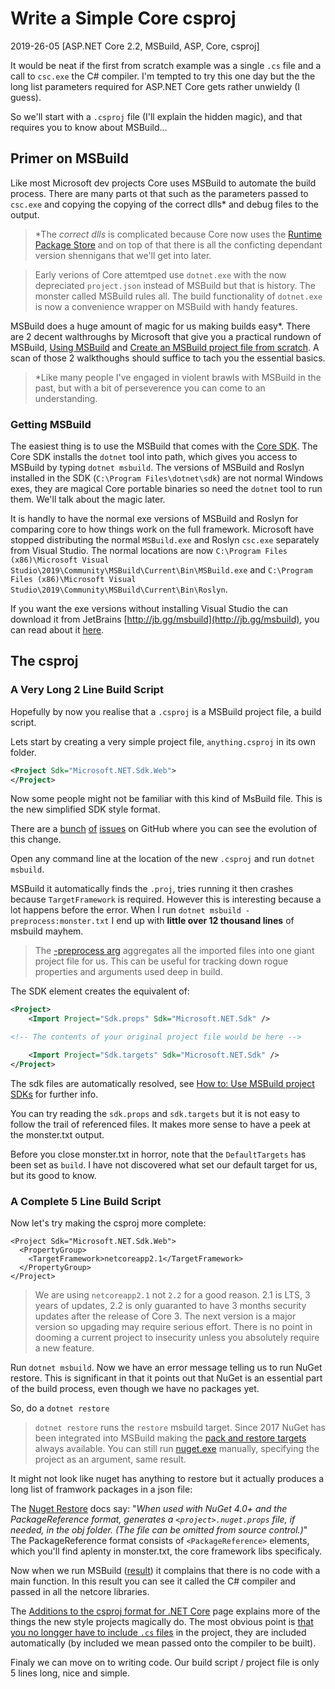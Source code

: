 # Write a Simple Core csproj

2019-26-05 [ASP.NET Core 2.2, MSBuild, ASP, Core, csproj]

It would be neat if the first from scratch example was a single `.cs` file and a call to `csc.exe` the C# compiler.
I'm tempted to try this one day but the the long list parameters required for ASP.NET Core gets rather unwieldy (I guess).

So we'll start with a `.csproj` file (I'll explain the hidden magic), and that requires you to know about MSBuild...

## Primer on MSBuild

Like most Microsoft dev projects Core uses MSBuild to automate the build process.
There are many parts ot that such as the parameters passed to `csc.exe` and copying the copying of the correct dlls* and debug files to the output.

> *The _correct dlls_ is complicated because Core now uses the [Runtime Package Store](https://docs.microsoft.com/en-us/dotnet/core/deploying/runtime-store) and on top of that there is all the conficting dependant version shennigans that we'll get into later.

> Early verions of Core attemtped use `dotnet.exe` with the now depreciated `project.json` instead of MSBuild but that is history.
> The monster called MSBuild rules all. The build functionality of `dotnet.exe` is now a convenience wrapper on MSBuild with handy features.

MSBuild does a huge amount of magic for us making builds easy*.
There are 2 decent walthroughs by Microsoft that give you a practical rundown of MSBuild, 
[Using MSBuild](https://docs.microsoft.com/en-us/visualstudio/msbuild/walkthrough-using-msbuild?view=vs-2019) and 
[Create an MSBuild project file from scratch](https://docs.microsoft.com/en-us/visualstudio/msbuild/walkthrough-creating-an-msbuild-project-file-from-scratch?view=vs-2019).
A scan of those 2 walkthoughs should suffice to tach you the essential basics.

> *Like many people I've engaged in violent brawls with MSBuild in the past, but with a bit of perseverence you can come to an understanding.


### Getting MSBuild

The easiest thing is to use the MSBuild that comes with the [Core SDK](https://dotnet.microsoft.com/download).
The Core SDK installs the `dotnet` tool into path, which gives you access to MSBuild by typing `dotnet msbuild`.
The versions of MSBuild and Roslyn installed in the SDK (`C:\Program Files\dotnet\sdk`) are not normal Windows exes,
they are magical Core portable binaries so need the `dotnet` tool to run them.
We'll talk about the magic later.

It is handly to have the normal exe versions of MSBuild and Roslyn for comparing core to how things work on the full framework.
Microsoft have stopped distributing the normal `MSBuild.exe` and Roslyn `csc.exe` separately from Visual Studio.
The normal locations are now `C:\Program Files (x86)\Microsoft Visual Studio\2019\Community\MSBuild\Current\Bin\MSBuild.exe`
and `C:\Program Files (x86)\Microsoft Visual Studio\2019\Community\MSBuild\Current\Bin\Roslyn`.

If you want the exe versions without installing Visual Studio the can download it from JetBrains [http://jb.gg/msbuild](http://jb.gg/msbuild), you can read about it [here](https://blog.jetbrains.com/dotnet/2018/04/13/introducing-jetbrains-redistributable-msbuild/).


## The csproj


### A Very Long 2 Line Build Script


Hopefully by now you realise that a `.csproj` is a MSBuild project file, a build script.

Lets start by creating a very simple project file, `anything.csproj` in its own folder.

```xml
<Project Sdk="Microsoft.NET.Sdk.Web">
</Project>
```

Now some people might not be familiar with this kind of MsBuild file.
This is the new simplified SDK style format.

There are a [bunch](https://github.com/dotnet/project-system/issues/628) [of](https://github.com/dotnet/project-system/issues/40) [issues](https://github.com/microsoft/msbuild/issues/699) on GitHub where you can see the evolution of this change. 

Open any command line at the location of the new `.csproj` and run `dotnet msbuild`.

MSBuild it automatically finds the `.proj`, tries running it then crashes because `TargetFramework` is required.
However this is interesting because a lot happens before the error.
When I run `dotnet msbuild -preprocess:monster.txt` I end up with __little over 12 thousand lines__ of msbuild mayhem.

> The [-preprocess arg](https://docs.microsoft.com/en-us/visualstudio/msbuild/msbuild-command-line-reference?view=vs-2019#preprocess) aggregates all the imported files into one giant project file for us.
> This can be useful for tracking down rogue properties and arguments used deep in build.

The SDK element creates the equivalent of:

```xml
<Project>
    <Import Project="Sdk.props" Sdk="Microsoft.NET.Sdk" />

<!-- The contents of your original project file would be here -->

    <Import Project="Sdk.targets" Sdk="Microsoft.NET.Sdk" />
</Project>
```

The sdk files are automatically resolved, see [How to: Use MSBuild project SDKs](https://docs.microsoft.com/en-us/visualstudio/msbuild/how-to-use-project-sdk?view=vs-2019) for further info.

You can try reading the `sdk.props` and `sdk.targets` but it is not easy to follow the trail of referenced files.
It makes more sense to have a peek at the monster.txt output. 

Before you close monster.txt in horror, note that the `DefaultTargets` has been set as `build`.
I have not discovered what set our default target for us, but its good to know.


### A Complete 5 Line Build Script


Now let's try making the csproj more complete:

```
<Project Sdk="Microsoft.NET.Sdk.Web">
  <PropertyGroup>
    <TargetFramework>netcoreapp2.1</TargetFramework>
  </PropertyGroup>
</Project>
```

> We are using `netcoreapp2.1` not `2.2` for a good reason. 
> 2.1 is LTS, 3 years of updates, 2.2 is only guaranted to have 3 months security updates after the release of Core 3. 
> The next version is a major version so upgading may require serious effort. 
> There is no point in dooming a current project to insecurity unless you absolutely require a new feature.

Run `dotnet msbuild`.
Now we have an error message telling us to run NuGet restore.
This is significant in that it points out that NuGet is an essential part of the build process, even though we have no packages yet.

So, do a `dotnet restore`

> `dotnet restore` runs the `restore` msbuild target.
> Since 2017 NuGet has been integrated into MSBuild making the [pack and restore targets](https://docs.microsoft.com/en-us/nuget/reference/msbuild-targets) always available. 
> You can still run [nuget.exe](https://www.nuget.org/downloads) manually, specifying the project as an argument, same result.

It might not look like nuget has anything to restore but it actually produces a long list of framwork packages in a json file:

The [Nuget Restore](https://docs.microsoft.com/en-us/nuget/tools/cli-ref-restore) docs say: "_When used with NuGet 4.0+ and the PackageReference format, generates a `<project>.nuget.props` file, if needed, in the obj folder. (The file can be omitted from source control.)_"
The PackageReference format consists of `<PackageReference>` elements, which you'll find aplenty in monster.txt, the core framework libs specificaly.

Now when we run MSBuild ([result](https://gist.github.com/t3hmun/f7ea75dcb37a6a5c1237efceb12d8bee)) it complains that there is no code with a main function.
In this result you can see it called the C# compiler and passed in all the netcore libraries.


The [Additions to the csproj format for .NET Core](https://docs.microsoft.com/en-us/dotnet/core/tools/csproj) page explains more of the things the new style projects magically do.
The most obvious point is [that you no longger have to include `.cs` files](https://docs.microsoft.com/en-us/dotnet/core/tools/csproj#default-compilation-includes-in-net-core-projects) in the project, they are included automatically (by included we mean passed onto the compiler to be built).

Finaly we can move on to writing code.
Our build script / project file is only 5 lines long, nice and simple.
